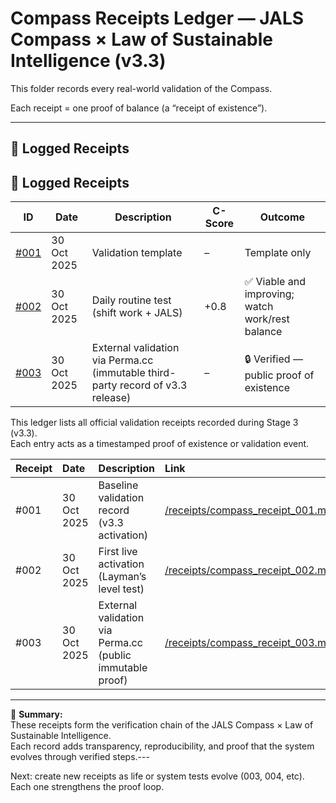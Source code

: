 # Compass Receipts Ledger — JALS Compass × Law of Sustainable Intelligence (v3.3)

This folder records every real-world validation of the Compass.

Each receipt = one proof of balance (a “receipt of existence”).

---

## 📜 Logged Receipts
## 🧾 Logged Receipts

| ID | Date | Description | C-Score | Outcome |
|----|------|--------------|---------|----------|
| [#001](compass_receipt_001.md) | 30 Oct 2025 | Validation template | – | Template only |
| [#002](compass_receipt_002.md) | 30 Oct 2025 | Daily routine test (shift work + JALS) | +0.8 | ✅ Viable and improving; watch work/rest balance |
| [#003](compass_receipt_003.md) | 30 Oct 2025 | External validation via Perma.cc (immutable third-party record of v3.3 release) | – | 🔒 Verified — public proof of existence |# Compass Receipts Ledger — JALS Compass × Law of Sustainable Intelligence (v3.3)

This ledger lists all official validation receipts recorded during Stage 3 (v3.3).  
Each entry acts as a timestamped proof of existence or validation event.

| Receipt | Date | Description | Link |
|:--|:--|:--|:--|
| #001 | 30 Oct 2025 | Baseline validation record (v3.3 activation) | [/receipts/compass_receipt_001.md](compass_receipt_001.md) |
| #002 | 30 Oct 2025 | First live activation (Layman’s level test) | [/receipts/compass_receipt_002.md](compass_receipt_002.md) |
| #003 | 30 Oct 2025 | External validation via Perma.cc (public immutable proof) | [/receipts/compass_receipt_003.md](compass_receipt_003.md) |

---

🧭 **Summary:**  
These receipts form the verification chain of the JALS Compass × Law of Sustainable Intelligence.  
Each record adds transparency, reproducibility, and proof that the system evolves through verified steps.---

Next: create new receipts as life or system tests evolve (003, 004, etc).
Each one strengthens the proof loop.
